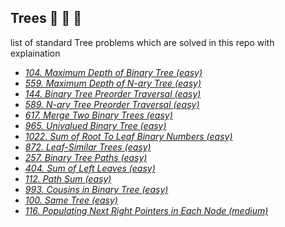 ## Trees :evergreen_tree: :deciduous_tree: :palm_tree: 
list of standard Tree problems which are solved in this repo with explaination

* *[104. Maximum Depth of Binary Tree (easy)](https://leetcode.com/problems/maximum-depth-of-binary-tree/)*
* *[559. Maximum Depth of N-ary Tree (easy)](https://leetcode.com/problems/maximum-depth-of-n-ary-tree/)*
* *[144. Binary Tree Preorder Traversal (easy)](https://leetcode.com/problems/binary-tree-preorder-traversal/)*
* *[589. N-ary Tree Preorder Traversal (easy)](https://leetcode.com/problems/n-ary-tree-preorder-traversal/)*
* *[617. Merge Two Binary Trees (easy)](https://leetcode.com/problems/merge-two-binary-trees/)*
* *[965. Univalued Binary Tree (easy)](https://leetcode.com/problems/univalued-binary-tree/)*
* *[1022. Sum of Root To Leaf Binary Numbers (easy)](https://leetcode.com/problems/sum-of-root-to-leaf-binary-numbers/)*
* *[872. Leaf-Similar Trees (easy)](https://leetcode.com/problems/leaf-similar-trees/)*
* *[257. Binary Tree Paths (easy)](https://leetcode.com/problems/binary-tree-paths/)*
* *[404. Sum of Left Leaves (easy)](https://leetcode.com/problems/sum-of-left-leaves/)*
* *[112. Path Sum (easy)](https://leetcode.com/problems/path-sum/)*
* *[993. Cousins in Binary Tree (easy)](https://leetcode.com/problems/cousins-in-binary-tree/)*
* *[100. Same Tree (easy)](https://leetcode.com/problems/same-tree/)*
* *[116. Populating Next Right Pointers in Each Node (medium)](https://leetcode.com/problems/populating-next-right-pointers-in-each-node/)*


